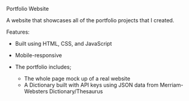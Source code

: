 Portfolio Website

A website that showcases all of the portfolio projects that I created.

Features:

- Built using HTML, CSS, and JavaScript
- Mobile-responsive
- The portfolio includes;

  - The whole page mock up of a real website
  - A Dictionary built with API keys using JSON data from Merriam-Websters Dictionary/Thesaurus
